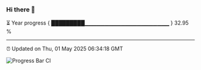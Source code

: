 ### Hi there 👋

⏳ Year progress { █████████▁▁▁▁▁▁▁▁▁▁▁▁▁▁▁▁▁▁▁▁▁ } 32.95 %

---

⏰ Updated on Thu, 01 May 2025 06:34:18 GMT

![Progress Bar CI](https://github.com/ZhaoGui/ZhaoGui/workflows/Progress%20Bar%20CI/badge.svg)
